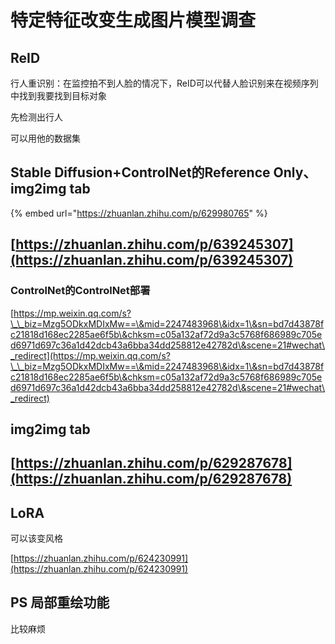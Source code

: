 # 特定特征改变生成图片模型调查

## ReID

行人重识别：在监控拍不到人脸的情况下，ReID可以代替人脸识别来在视频序列中找到我要找到目标对象

先检测出行人

可以用他的数据集

##

## Stable Diffusion+ControlNet的Reference Only、img2img tab

{% embed url="https://zhuanlan.zhihu.com/p/629980765" %}

## [https://zhuanlan.zhihu.com/p/639245307](https://zhuanlan.zhihu.com/p/639245307)

### ControlNet的ControlNet部署

[https://mp.weixin.qq.com/s?\_\_biz=Mzg5ODkxMDIxMw==\&mid=2247483968\&idx=1\&sn=bd7d43878fc21818d168ec2285ae6f5b\&chksm=c05a132af72d9a3c5768f686989c705ed6971d697c36a1d42dcb43a6bba34dd258812e42782d\&scene=21#wechat\_redirect](https://mp.weixin.qq.com/s?\_\_biz=Mzg5ODkxMDIxMw==\&mid=2247483968\&idx=1\&sn=bd7d43878fc21818d168ec2285ae6f5b\&chksm=c05a132af72d9a3c5768f686989c705ed6971d697c36a1d42dcb43a6bba34dd258812e42782d\&scene=21#wechat\_redirect)

## img2img tab

## [https://zhuanlan.zhihu.com/p/629287678](https://zhuanlan.zhihu.com/p/629287678)

## LoRA

可以该变风格

[https://zhuanlan.zhihu.com/p/624230991](https://zhuanlan.zhihu.com/p/624230991)

## PS 局部重绘功能

比较麻烦
